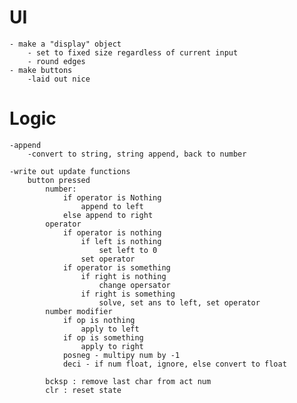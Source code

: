 # UI
    - make a "display" object
        - set to fixed size regardless of current input
        - round edges
    - make buttons
        -laid out nice
# Logic

    -append
        -convert to string, string append, back to number

    -write out update functions
        button pressed
            number:
                if operator is Nothing
                    append to left
                else append to right
            operator
                if operator is nothing
                    if left is nothing
                        set left to 0
                    set operator
                if operator is something
                    if right is nothing
                        change opersator
                    if right is something
                        solve, set ans to left, set operator
            number modifier
                if op is nothing
                    apply to left
                if op is something
                    apply to right
                posneg - multipy num by -1
                deci - if num float, ignore, else convert to float

            bcksp : remove last char from act num
            clr : reset state


            
        